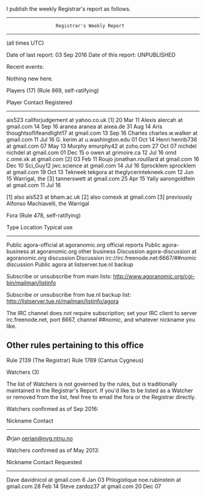 I publish the weekly Registrar's report as follows.

------------------------------------------------------------------------
                      Registrar's Weekly Report
------------------------------------------------------------------------

(all times UTC)

Date of last report: 03 Sep 2016
Date of this report: UNPUBLISHED

Recent events:

Nothing new here.

Players (17) (Rule 869, self-ratifying)

   Player               Contact                               Registered
   ------               -------                               ----------
   ais523               callforjudgement at yahoo.co.uk [1]   20 Mar 11
   Alexis               alercah at gmail.com                  14 Sep 16
   aranea               aranea at aixea.de                    31 Aug 14
   Aris                 thoughtsoflifeandlight17 at gmail.com 13 Sep 16
   Charles              charles.w.walker at gmail.com         11 Jul 16
   G.                   kerim at u.washington.edu             01 Oct 14
   Henri                henrib736 at gmail.com                07 May 13
   Murphy               emurphy42 at zoho.com                 27 Oct 07
   nichdel              nichdel at gmail.com                  01 Dec 15
   o                    owen at grimoire.ca                   12 Jul 16
   omd                  c.ome.xk at gmail.com [2]             03 Feb 11
   Roujo                jonathan.rouillard at gmail.com       16 Dec 10
   Sci_Guy12            jwc.science at gmail.com              14 Jul 16
   Sprocklem            sprocklem at gmail.com                19 Oct 13
   Tekneek              tekgora at theglycerintekneek.com     12 Jun 15
   Warrigal, the [3]    tannerswett at gmail.com              25 Apr 15
   Yally                aarongoldfein at gmail.com            11 Jul 16

[1] also ais523 at bham.ac.uk
[2] also comexk at gmail.com
[3] previously Alfonso Machiavelli, the Warrigal

Fora (Rule 478, self-ratifying)

   Type         Location                              Typical use
   ----         --------                              -----------
   Public       agora-official at agoranomic.org      official reports
   Public       agora-business at agoranomic.org      other business
   Discussion   agora-discussion at agoranomic.org    discussion
   Discussion   irc://irc.freenode.net:6667/##nomic   discussion
   Public       agora at listserver.tue.nl            backup

   Subscribe or unsubscribe from main lists:
      http://www.agoranomic.org/cgi-bin/mailman/listinfo

   Subscribe or unsubscribe from tue.nl backup list:
      http://listserver.tue.nl/mailman/listinfo/agora

   The IRC channel does not require subscription; set your IRC client to
   server irc.freenode.net, port 6667, channel ##nomic, and whatever
   nickname you like.

Other rules pertaining to this office
-------------------------------------
Rule 2139 (The Registrar)
Rule 1789 (Cantus Cygneus)

Watchers (3)

   The list of Watchers is not governed by the rules, but is
   traditionally maintained in the Registrar's Report.  If you'd like to
   be listed as a Watcher or removed from the list, feel free to email
   the fora or the Registrar directly.

   Watchers confirmed as of Sep 2016:

   Nickname          Contact
   --------          -------
   Ørjan             oerjan@nvg.ntnu.no

   Watchers confirmed as of May 2013:

   Nickname          Contact                               Requested
   --------          -------                               ---------
   Dave              davidnicol at gmail.com                6 Jan 03
   Phlogistique      noe.rubinstein at gmail.com           28 Feb 14
   Steve             zardoz37 at gmail.com                 20 Dec 07
